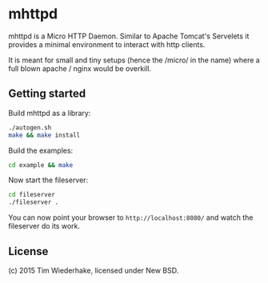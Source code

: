 mhttpd
======
mhttpd is a Micro HTTP Daemon. Similar to Apache Tomcat's Servelets it provides a minimal environment to interact with http clients.

It is meant for small and tiny setups (hence the /micro/ in the name) where a full blown apache / nginx would be overkill.

Getting started
---------------
Build mhttpd as a library:
```sh
./autogen.sh
make && make install
```

Build the examples:
```sh
cd example && make
```

Now start the fileserver:
```sh
cd fileserver
./fileserver .
```

You can now point your browser to `http://localhost:8080/` and watch the fileserver do its work.

License
-------
(c) 2015 Tim Wiederhake, licensed under New BSD.

